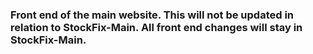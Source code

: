 ### Front end of the main website. This will not be updated in relation to StockFix-Main. All front end changes will stay in StockFix-Main.